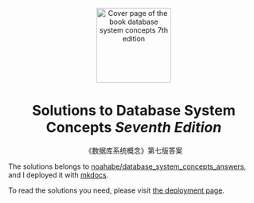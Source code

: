 <!-- ![Cover page of the book database system concepts 7th edition](https://www.db-book.com/images/db7-cover.jpg) -->

<p align="center">
  <img src="https://www.db-book.com/images/db7-cover.jpg" height="150" alt="Cover page of the book database system concepts 7th edition">
</p>

<div align="center">

# Solutions to **Database System Concepts** _Seventh Edition_

《数据库系统概念》第七版答案

</div>

The solutions belongs to [noahabe/database_system_concepts_answers](https://github.com/noahabe/database_system_concepts_answers), and I deployed it with [mkdocs](mkdocs.org).

To read the solutions you need, please visit [the deployment page]([https://tdzz1102.github.io/database_system_concepts_answers/).

